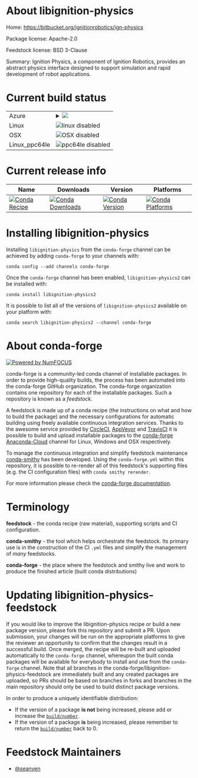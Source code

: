 About libignition-physics
=========================

Home: https://bitbucket.org/ignitionrobotics/ign-physics

Package license: Apache-2.0

Feedstock license: BSD 3-Clause

Summary: Ignition Physics, a component of Ignition Robotics, provides an abstract physics interface designed to support simulation
and rapid development of robot applications.




Current build status
====================


<table>
    
  <tr>
    <td>Azure</td>
    <td>
      <details>
        <summary>
          <a href="https://dev.azure.com/conda-forge/feedstock-builds/_build/latest?definitionId=9214&branchName=master">
            <img src="https://dev.azure.com/conda-forge/feedstock-builds/_apis/build/status/libignition-physics-feedstock?branchName=master">
          </a>
        </summary>
        <table>
          <thead><tr><th>Variant</th><th>Status</th></tr></thead>
          <tbody><tr>
              <td>win_vc14</td>
              <td>
                <a href="https://dev.azure.com/conda-forge/feedstock-builds/_build/latest?definitionId=9214&branchName=master">
                  <img src="https://dev.azure.com/conda-forge/feedstock-builds/_apis/build/status/libignition-physics-feedstock?branchName=master&jobName=win&configuration=win_vc14" alt="variant">
                </a>
              </td>
            </tr><tr>
              <td>win_vc9</td>
              <td>
                <a href="https://dev.azure.com/conda-forge/feedstock-builds/_build/latest?definitionId=9214&branchName=master">
                  <img src="https://dev.azure.com/conda-forge/feedstock-builds/_apis/build/status/libignition-physics-feedstock?branchName=master&jobName=win&configuration=win_vc9" alt="variant">
                </a>
              </td>
            </tr>
          </tbody>
        </table>
      </details>
    </td>
  </tr>
  <tr>
    <td>Linux</td>
    <td>
      <img src="https://img.shields.io/badge/linux-disabled-lightgrey.svg" alt="linux disabled">
    </td>
  </tr>
  <tr>
    <td>OSX</td>
    <td>
      <img src="https://img.shields.io/badge/OSX-disabled-lightgrey.svg" alt="OSX disabled">
    </td>
  </tr>
  <tr>
    <td>Linux_ppc64le</td>
    <td>
      <img src="https://img.shields.io/badge/ppc64le-disabled-lightgrey.svg" alt="ppc64le disabled">
    </td>
  </tr>
</table>

Current release info
====================

| Name | Downloads | Version | Platforms |
| --- | --- | --- | --- |
| [![Conda Recipe](https://img.shields.io/badge/recipe-libignition--physics2-green.svg)](https://anaconda.org/conda-forge/libignition-physics2) | [![Conda Downloads](https://img.shields.io/conda/dn/conda-forge/libignition-physics2.svg)](https://anaconda.org/conda-forge/libignition-physics2) | [![Conda Version](https://img.shields.io/conda/vn/conda-forge/libignition-physics2.svg)](https://anaconda.org/conda-forge/libignition-physics2) | [![Conda Platforms](https://img.shields.io/conda/pn/conda-forge/libignition-physics2.svg)](https://anaconda.org/conda-forge/libignition-physics2) |

Installing libignition-physics
==============================

Installing `libignition-physics` from the `conda-forge` channel can be achieved by adding `conda-forge` to your channels with:

```
conda config --add channels conda-forge
```

Once the `conda-forge` channel has been enabled, `libignition-physics2` can be installed with:

```
conda install libignition-physics2
```

It is possible to list all of the versions of `libignition-physics2` available on your platform with:

```
conda search libignition-physics2 --channel conda-forge
```


About conda-forge
=================

[![Powered by NumFOCUS](https://img.shields.io/badge/powered%20by-NumFOCUS-orange.svg?style=flat&colorA=E1523D&colorB=007D8A)](http://numfocus.org)

conda-forge is a community-led conda channel of installable packages.
In order to provide high-quality builds, the process has been automated into the
conda-forge GitHub organization. The conda-forge organization contains one repository
for each of the installable packages. Such a repository is known as a *feedstock*.

A feedstock is made up of a conda recipe (the instructions on what and how to build
the package) and the necessary configurations for automatic building using freely
available continuous integration services. Thanks to the awesome service provided by
[CircleCI](https://circleci.com/), [AppVeyor](https://www.appveyor.com/)
and [TravisCI](https://travis-ci.com/) it is possible to build and upload installable
packages to the [conda-forge](https://anaconda.org/conda-forge)
[Anaconda-Cloud](https://anaconda.org/) channel for Linux, Windows and OSX respectively.

To manage the continuous integration and simplify feedstock maintenance
[conda-smithy](https://github.com/conda-forge/conda-smithy) has been developed.
Using the ``conda-forge.yml`` within this repository, it is possible to re-render all of
this feedstock's supporting files (e.g. the CI configuration files) with ``conda smithy rerender``.

For more information please check the [conda-forge documentation](https://conda-forge.org/docs/).

Terminology
===========

**feedstock** - the conda recipe (raw material), supporting scripts and CI configuration.

**conda-smithy** - the tool which helps orchestrate the feedstock.
                   Its primary use is in the construction of the CI ``.yml`` files
                   and simplify the management of *many* feedstocks.

**conda-forge** - the place where the feedstock and smithy live and work to
                  produce the finished article (built conda distributions)


Updating libignition-physics-feedstock
======================================

If you would like to improve the libignition-physics recipe or build a new
package version, please fork this repository and submit a PR. Upon submission,
your changes will be run on the appropriate platforms to give the reviewer an
opportunity to confirm that the changes result in a successful build. Once
merged, the recipe will be re-built and uploaded automatically to the
`conda-forge` channel, whereupon the built conda packages will be available for
everybody to install and use from the `conda-forge` channel.
Note that all branches in the conda-forge/libignition-physics-feedstock are
immediately built and any created packages are uploaded, so PRs should be based
on branches in forks and branches in the main repository should only be used to
build distinct package versions.

In order to produce a uniquely identifiable distribution:
 * If the version of a package **is not** being increased, please add or increase
   the [``build/number``](https://conda.io/docs/user-guide/tasks/build-packages/define-metadata.html#build-number-and-string).
 * If the version of a package **is** being increased, please remember to return
   the [``build/number``](https://conda.io/docs/user-guide/tasks/build-packages/define-metadata.html#build-number-and-string)
   back to 0.

Feedstock Maintainers
=====================

* [@seanyen](https://github.com/seanyen/)

